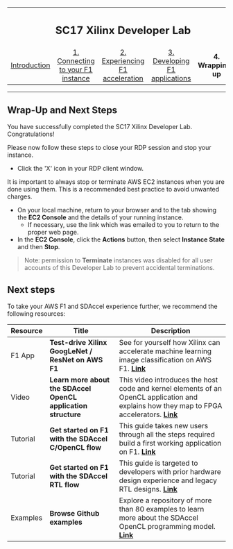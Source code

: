 <table style="width:100%">
  <tr>
    <th width="100%" colspan="5"><h2>SC17 Xilinx Developer Lab</h2></th>
  </tr>
  <tr>
    <td width="20%" align="center"><a href="README.md">Introduction</a></td>
    <td width="20%" align="center"><a href="SETUP.md">1. Connecting to your F1 instance</a></td> 
    <td width="20%" align="center"><a href="FFMPEG_Lab.md">2. Experiencing F1 acceleration</a></td>
    <td width="20%" align="center"><a href="IDCT_Lab.md">3. Developing F1 applications</a></td>
    <td width="20%" align="center"><b>4. Wrapping-up</b></td>
  </tr>
</table>

---------------------------------------

## Wrap-Up and Next Steps

You have successfully completed the SC17 Xilinx Developer Lab. Congratulations!

Please now follow these steps to close your RDP session and stop your instance.

* Click the 'X' icon in your RDP client window.

It is important to always stop or terminate AWS EC2 instances when you are done using them. This is a recommended best practice to avoid unwanted charges.

* On your local machine, return to your browser and to the tab showing the **EC2 Console** and the details of your running instance.
   * If necessary, use the link which was emailed to you to return to the proper web page.
* In the **EC2 Console**, click the **Actions** button, then select **Instance State** and then **Stop**.

> Note: permission to **Terminate** instances was disabled for all user accounts of this Developer Lab to prevent accidental terminations.

## Next steps

To take your AWS F1 and SDAccel experience further, we recommend the following resources:

| Resource | Title                       | Description  |
| -------- |---------------------------- | ----- |
| F1 App | **Test-drive Xilinx GoogLeNet / ResNet on AWS F1** | See for yourself how Xilinx can accelerate machine learning image classification on AWS F1. [**Link**](https://www.xilinx.com/applications/megatrends/machine-learning/aws-f1-test-drive.html) |
| Video  | **Learn more about the SDAccel OpenCL application structure** | This video introduces the host code and kernel elements of an OpenCL application and explains how they map to FPGA accelerators. [**Link**](https://www.xilinx.com/video/hardware/opencl-application-structure.html) |
| Tutorial | **Get started on F1 with the SDAccel C/OpenCL flow** | This guide takes new users through all the steps required build a first working application on F1. [**Link**]() |
| Tutorial | **Get started on F1 with the SDAccel RTL flow** | This guide is targeted to developers with prior hardware design experience and legacy RTL designs. [**Link**](https://github.com/Xilinx/SDAccel_Examples/wiki/Getting-Started-on-AWS-F1-with-SDAccel-and-RTL-Kernels) |
| Examples | **Browse Github examples** | Explore a repository of more than 80 examples to learn more about the SDAccel OpenCL programming model. [**Link**](https://github.com/Xilinx/SDAccel_Examples) |







